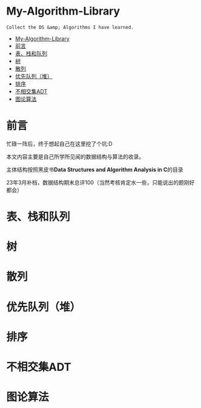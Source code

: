 # My-Algorithm-Library

    Collect the DS &amp; Algorithms I have learned.

- [My-Algorithm-Library](#my-algorithm-library)
- [前言](#前言)
- [表、栈和队列](#表栈和队列)
- [树](#树)
- [散列](#散列)
- [优先队列（堆）](#优先队列堆)
- [排序](#排序)
- [不相交集ADT](#不相交集adt)
- [图论算法](#图论算法)


# 前言

忙碌一阵后，终于想起自己在这里挖了个坑:D

本文内容主要是自己所学所见闻的数据结构与算法的收录。

主体结构按照黑皮书**Data Structures and Algorithm Analysis in C**的目录

23年3月补档，数据结构期末总评100（当然考核肯定水一些，只能说出的题刚好都会）

# 表、栈和队列

# 树

# 散列

# 优先队列（堆）

# 排序

# 不相交集ADT

# 图论算法



